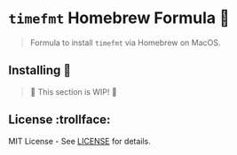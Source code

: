 # `timefmt` Homebrew Formula :beers:

> Formula to install `timefmt` via Homebrew on MacOS.

## Installing :full_moon_with_face:

> :construction: This section is WIP! :construction_worker:

## License :trollface:

MIT License - See [LICENSE](./LICENSE) for details.
